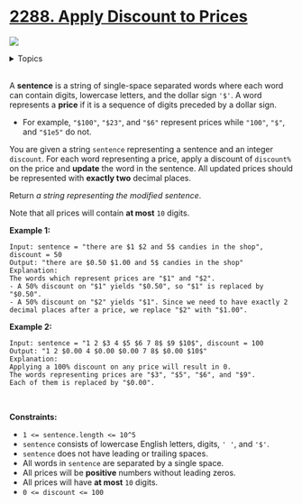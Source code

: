 # [2288. Apply Discount to Prices](https://leetcode.cn/problems/apply-discount-to-prices/)

![](https://img.shields.io/badge/Difficulty-Medium-F8AF40.svg)

<details>
<summary>Topics</summary>

* [`String`](https://leetcode.com/tag/string/)

</details>
<br />

A **sentence** is a string of single-space separated words where each word can contain digits, lowercase letters, and the dollar sign `'$'`. A word represents a **price** if it is a sequence of digits preceded by a dollar sign.

+ For example, `"$100"`, `"$23"`, and `"$6"` represent prices while `"100"`, `"$"`, and `"$1e5"` do not.

You are given a string `sentence` representing a sentence and an integer `discount`. For each word representing a price, apply a discount of `discount%` on the price and **update** the word in the sentence. All updated prices should be represented with **exactly two** decimal places.

Return *a string representing the modified sentence*.

Note that all prices will contain **at most** `10` digits.

**Example 1:**

    Input: sentence = "there are $1 $2 and 5$ candies in the shop", discount = 50
    Output: "there are $0.50 $1.00 and 5$ candies in the shop"
    Explanation: 
    The words which represent prices are "$1" and "$2". 
    - A 50% discount on "$1" yields "$0.50", so "$1" is replaced by "$0.50".
    - A 50% discount on "$2" yields "$1". Since we need to have exactly 2 decimal places after a price, we replace "$2" with "$1.00".

**Example 2:**

    Input: sentence = "1 2 $3 4 $5 $6 7 8$ $9 $10$", discount = 100
    Output: "1 2 $0.00 4 $0.00 $0.00 7 8$ $0.00 $10$"
    Explanation: 
    Applying a 100% discount on any price will result in 0.
    The words representing prices are "$3", "$5", "$6", and "$9".
    Each of them is replaced by "$0.00".
 

**Constraints:**

 + `1 <= sentence.length <= 10^5`
 + `sentence` consists of lowercase English letters, digits, `' '`, and `'$'`.
 + `sentence` does not have leading or trailing spaces.
 + All words in `sentence` are separated by a single space.
 + All prices will be **positive** numbers without leading zeros.
 + All prices will have **at most** `10` digits.
 + `0 <= discount <= 100`
